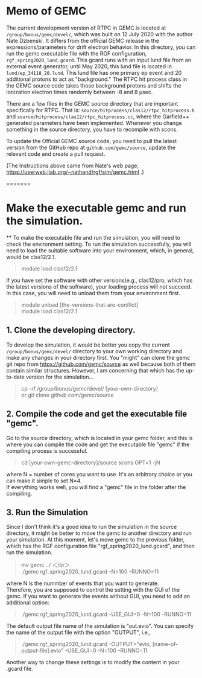 # Memo of GEMC
The current development version of RTPC in GEMC is located at `/group/bonus/gemc/devel/`, which was built on 12 July 2020 with the author Nate Dzbenski. It differs from the official GEMC release in the expressions/parameters for drift electron behavior. In this directory, you can run the gemc executable file with the RGF configuration,  `rgf_spring2020_lund.gcard`. This gcard runs with an input lund file from an external event generator, until May 2020, this lund file is located in `lund/ep_34118_20.lund`. 
This lund file has one primary ep event and 20 additional protons to act as "background." The RTPC hit process class in the GEMC source code takes those background protons and shifts the ionization electron times randomly between -8 and 8 µsec.

There are a few files in the GEMC source directory that are important specifically for RTPC. That is: `source/hitprocess/clas12/rtpc_hitprocess.h` and `source/hitprocess/clas12/rtpc_hitprocess.cc`, where the Garfield++ generated parameters have been implemented. Whenever you change something in the source directory, you have to recompile with scons.

To update the Official GEMC source code, you need to pull the latest version from the GitHub repo at `github.com/gemc/source`, update the relevant code and create a pull request.

(The Instructions above came from Nate's web page, https://userweb.jlab.org/~nathand/rgf/sim/gemc.html .)

=======

# Make the executable gemc and run the simulation. 

** To make the executable file and run the simulation, you will need to check the environment setting. To run the simulation successfully, you will need to load the suitable software into your environment, which, in general, would be clas12/2.1.


>  module load clas12/2.1

If you have set the software with other versions(e.g., clas12/pro, which has the latest versions of the software), your loading process will not succeed. In this case, you will need to unload them from your environment first. 

>  module unload [the-versions-that-are-confilct]  
>  module load clas12/2.1
  

## 1. Clone the developing directory. 
To develop the simulation, it would be better you copy the current `/group/bonus/gemc/devel/` directory to your own working directory and make any changes in your directory first. 
You "might" can clone the gemc git repo from https://github.com/gemc/source as well because both of them contain similar structures. However, I am concerning that which has the up-to-date version for the simulation...

>  cp -rf /group/bonus/gemc/devel/ [your-own-directory]  
or
>  git clone github.com/gemc/source

  
## 2. Compile the code and get the executable file "gemc".
Go to the source directory, which is located in your gemc folder, and this is where you can compile the code and get the executable file "gemc" if the compiling process is successful.


>  cd [your-own-gemc-directory]/source
>  scons OPT=1 -jN 

where N = number of cores you want to use. It's an arbitrary choice or you can make it simple to set N=4.   
If everything works well, you will find a "gemc" file in the folder after the compiling. 

## 3. Run the Simulation
Since I don't think it's a good idea to run the simulation in the source directory, it might be better to move the gemc to another directory and run your simulation. At this moment, let's move gemc to the previous folder, which has the RGF configuration file "rgf_spring2020_lund.gcard", and then run the simulation. 


> mv gemc ../ ＜/br＞  
>  ./gemc rgf_spring2020_lund.gcard -N=100 -RUNNO=11

where N is the nummber of events that you want to generate.  
Therefore, you are supposed to control the setting with the GUI of the gemc. If you want to generate the events without GUI, you need to add an additional option:
>  ./gemc rgf_spring2020_lund.gcard -USE_GUI=0 -N=100 -RUNNO=11  
  
The default output file name of the simulation is "out.evio". You can specify the name of the output file with the option "OUTPUT", i.e.,  
>  ./gemc rgf_spring2020_lund.gcard -OUTPUT="evio, [name-of-output-file].evio" -USE_GUI=0 -N=100 -RUNNO=11
  
Another way to change these settings is to modify the content in your .gcard file. 
  


